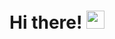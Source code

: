 # Hi there! <img src="https://media.giphy.com/media/hvRJCLFzcasrR4ia7z/giphy.gif" width="29px">

<!--
**Rahul5430/Rahul5430** is a ✨ _special_ ✨ repository because its `README.md` (this file) appears on your GitHub profile.

Here are some ideas to get you started:

- 🔭 I’m currently working on ...
- 🌱 I’m currently learning ...
- 👯 I’m looking to collaborate on ...
- 🤔 I’m looking for help with ...
- 💬 Ask me about ...
- 📫 How to reach me: ...
- 😄 Pronouns: ...
- ⚡ Fun fact: ...


![github](https://img.shields.io/badge/GitHub-000000?style=for-the-badge&logo=GitHub&logoColor=white)


![www.linkedin.com/in/rahul-sharma-9b60b11b3](https://img.shields.io/badge/LinkedIn-0077B5?style=for-the-badge&logo=LinkedIn&logoColor=white)
-->
